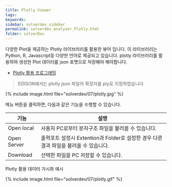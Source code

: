 ```yaml
---
title: Plotly Viewer
tags: 
keywords:
sidebar: solverdev_sidebar
permalink: solverdev_analyzer_Plotly.html
folder: solverDev
---
```


다양한 Plot을 제공하는 Plotly 라이브러리를 활용한 뷰어 입니다. 이 라이브러리는 Python, R, Javascript등 다양한 언어로 제공되고 있습니다. plotly 라이브러리를 활용하여 생성한 Plot 데이터를 json 포멧으로 저장해야 해야합니다.

- [Plotly 활용 프로그래밍 ](../03_Science_App_Programing/02_Output_programing/04_Plotly.md)


 > EDISON에서는 plotly json 파일의 확장자를 ply로 지정하였습니다

{% include image.html file="solverdev/07/plotly.jpg" %}

메뉴 버튼을 클릭하면, 다음과 같은 기능을 수행할 수 있습니다.

|기능|설명|
|--|--|
|Open local|사용자 PC로부터 분자구조 파일을 불러올 수 있습니다.|
|Open Server| 출력포트 설정시 Extention과 Folder로 설정한 경우 다른 결과 파일을 불러올 수 있습니다.|
|Download |선택한 파일을 PC 저장할 수 있습니다.|

Plotly 활용 데이터 가시화 예시

{% include image.html file="solverdev/07/plotly.gif" %}